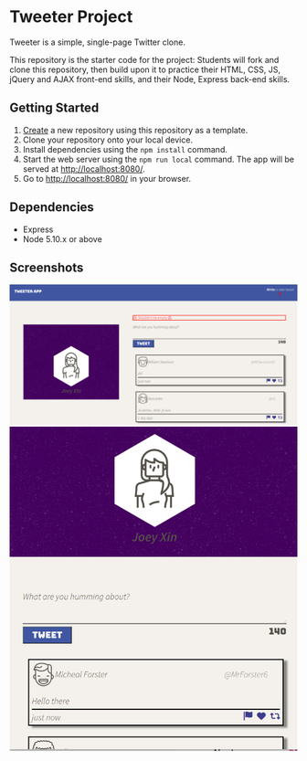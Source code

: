# Tweeter Project

Tweeter is a simple, single-page Twitter clone.

This repository is the starter code for the project: Students will fork and clone this repository, then build upon it to practice their HTML, CSS, JS, jQuery and AJAX front-end skills, and their Node, Express back-end skills.

## Getting Started

1. [Create](https://docs.github.com/en/repositories/creating-and-managing-repositories/creating-a-repository-from-a-template) a new repository using this repository as a template.
2. Clone your repository onto your local device.
3. Install dependencies using the `npm install` command.
3. Start the web server using the `npm run local` command. The app will be served at <http://localhost:8080/>.
4. Go to <http://localhost:8080/> in your browser.

## Dependencies

- Express
- Node 5.10.x or above

## Screenshots

!["Screenshot for desktop view with error message "](https://github.com/Ruanruanx/tweeter/blob/master/doc/Screenshot%20from%202022-09-15%2002-41-43.png?raw=true)
!["Screenshot for phone view"](https://github.com/Ruanruanx/tweeter/blob/master/doc/Screenshot%20from%202022-09-15%2002-42-13.png?raw=true)